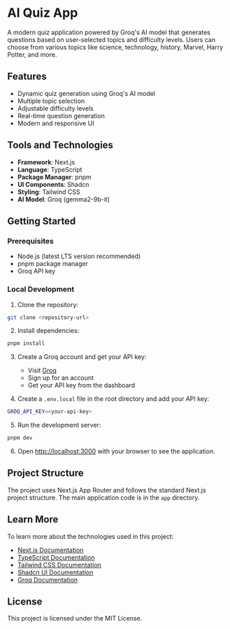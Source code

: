# AI Quiz App

A modern quiz application powered by Groq's AI model that generates questions based on user-selected topics and difficulty levels. Users can choose from various topics like science, technology, history, Marvel, Harry Potter, and more.

## Features

- Dynamic quiz generation using Groq's AI model
- Multiple topic selection
- Adjustable difficulty levels
- Real-time question generation
- Modern and responsive UI

## Tools and Technologies

- **Framework**: Next.js
- **Language**: TypeScript
- **Package Manager**: pnpm
- **UI Components**: Shadcn
- **Styling**: Tailwind CSS
- **AI Model**: Groq (gemma2-9b-it)

## Getting Started

### Prerequisites

- Node.js (latest LTS version recommended)
- pnpm package manager
- Groq API key

### Local Development

1. Clone the repository:
```bash
git clone <repository-url>
```

2. Install dependencies:
```bash
pnpm install
```

3. Create a Groq account and get your API key:
   - Visit [Groq](https://groq.com/)
   - Sign up for an account
   - Get your API key from the dashboard

4. Create a `.env.local` file in the root directory and add your API key:
```bash
GROQ_API_KEY=<your-api-key>
```

5. Run the development server:
```bash
pnpm dev
```

6. Open [http://localhost:3000](http://localhost:3000) with your browser to see the application.

## Project Structure

The project uses Next.js App Router and follows the standard Next.js project structure. The main application code is in the `app` directory.

## Learn More

To learn more about the technologies used in this project:

- [Next.js Documentation](https://nextjs.org/docs)
- [TypeScript Documentation](https://www.typescriptlang.org/docs/)
- [Tailwind CSS Documentation](https://tailwindcss.com/docs)
- [Shadcn UI Documentation](https://ui.shadcn.com/)
- [Groq Documentation](https://groq.com/)

## License

This project is licensed under the MIT License.
